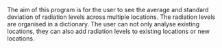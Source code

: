 The aim of this program is for the user to see the average and standard deviation of radiation levels across multiple locations.
The radiation levels are organised in a dictionary.
The user can not only analyse existing locations, they can also add radiation levels to existing locations or new locations.
